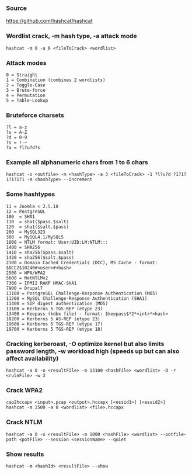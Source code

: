 ### Source
https://github.com/hashcat/hashcat  

### Wordlist crack, -m hash type, -a attack mode
```
hashcat -m 0 -a 0 <fileToCrack> <wordlist>
```

### Attack modes
```
0 = Straight
1 = Combination (combines 2 wordlists)
2 = Toggle-Case
3 = Brute-force
4 = Permutation
5 = Table-Lookup
```

### Bruteforce charsets
```
?l = a-z
?u = A-Z
?d = 0-9
?s = !-~
?a = ?l?u?d?s
```

### Example all alphanumeric chars from 1 to 6 chars
```
hashcat -o <outfile> -m <hashType> -a 3 <fileToCrack> -1 ?l?u?d ?1?1?1?1?1?1 -m <hashType> --increment
```

### Some hashtypes
```
11 = Joomla < 2.5.18
12 = PostgreSQL
100  = SHA1
110  = sha1($pass.$salt)
120  = sha1($salt.$pass)
200  = MySQL323
300  = MySQL4.1/MySQL5
1000 = NTLM format: User:UID:LM:NTLM:::
1400 = SHA256
1410 = sha256($pass.$salt)
1420 = sha256($salt.$pass)
2100 = Domain Cached Credentials (DCC), MS Cache - format: $DCC2$10240#<user>#<hash>
2500 = WPA/WPA2
5600 = NetNTLMv2
7300 = IPMI2 RAKP HMAC-SHA1
7900 = Drupal7
11100 = PostgreSQL Challenge-Response Authentication (MD5)
11200 = MySQL Challenge-Response Authentication (SHA1)
11400 = SIP digest authentication (MD5)
13100 = Kerberos 5 TGS-REP (etype 23)
13400 = Keepass (kdbx file) - format: $keepass$*2*<int>*<hash>
18200 = Kerberos 5 AS-REP (etype 23)
19600 = Kerberos 5 TGS-REP (etype 17)
19700 = Kerberos 5 TGS-REP (etype 18)
```

### Cracking kerberoast, -O optimize kernel but also limits password length, -w workload high (speeds up but can also affect availability)
```
hashcat -a 0 -o <resultFile> -m 13100 <hashFile> <wordlist> -O -r <ruleFile> -w 3
```

### Crack WPA2
```
cap2hccapx <input>.pcap <output>.hccapx [<essid1>] [<essid2>]
hashcat -m 2500 -a 0 <wordlist> <file>.hccapx
```

### Crack NTLM
```
hashcat -a 0 -o <resultFile> -m 1000 <hashFile> <wordlist> --potfile-path <potFile> --session <sessionName> --quiet
```

### Show results
```
hashcat -m <hashId> <resultFile> --show
```

